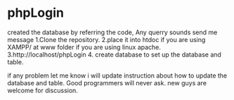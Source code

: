 # phpLogin
created the database by referring the code, Any querry sounds send me message
1.Clone the repository.
2.place it into htdoc if you are using XAMPP/ at www folder if you are using linux apache.
3.http://localhost/phpLogin
4. create database to set up the database and table.


  if any problem let me know i will update instruction about how to update the database and table. Good programmers will never ask. new guys are welcome for
  discussion.
